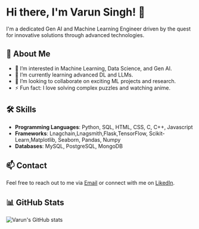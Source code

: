 # Hi there, I'm Varun Singh! 👋

I'm a dedicated Gen AI and Machine Learning Engineer driven by the quest for innovative solutions through advanced technologies.

## 🚀 About Me
- 👀 I’m interested in Machine Learning, Data Science, and Gen AI.
- 🌱 I’m currently learning advanced DL and LLMs.
- 💞️ I’m looking to collaborate on exciting ML projects and research.
- ⚡ Fun fact: I love solving complex puzzles and watching anime.

## 🛠️ Skills
- **Programming Languages**: Python, SQL, HTML, CSS, C, C++, Javascript 
- **Frameworks**: Lnagchain,Lnagsmith,Flask,TensorFlow, Scikit-Learn,Matplotlib, Seaborn, Pandas, Numpy
- **Databases**: MySQL, PostgreSQL, MongoDB

## 📫 Contact
Feel free to reach out to me via [Email](mailto:varunbaroliya034@gmail.com) or connect with me on [LikedIn](https://www.linkedin.com/in/varun-singh-651937258/).

## 📊 GitHub Stats
![Varun's GitHub stats](https://github-readme-stats.vercel.app/api?username=varunsingh034&show_icons=true&theme=radical)

<!---
varunsingh034/varunsingh034 is a ✨ special ✨ repository because its `README.md` (this file) appears on your GitHub profile.
You can click the Preview link to take a look at your changes.
--->
